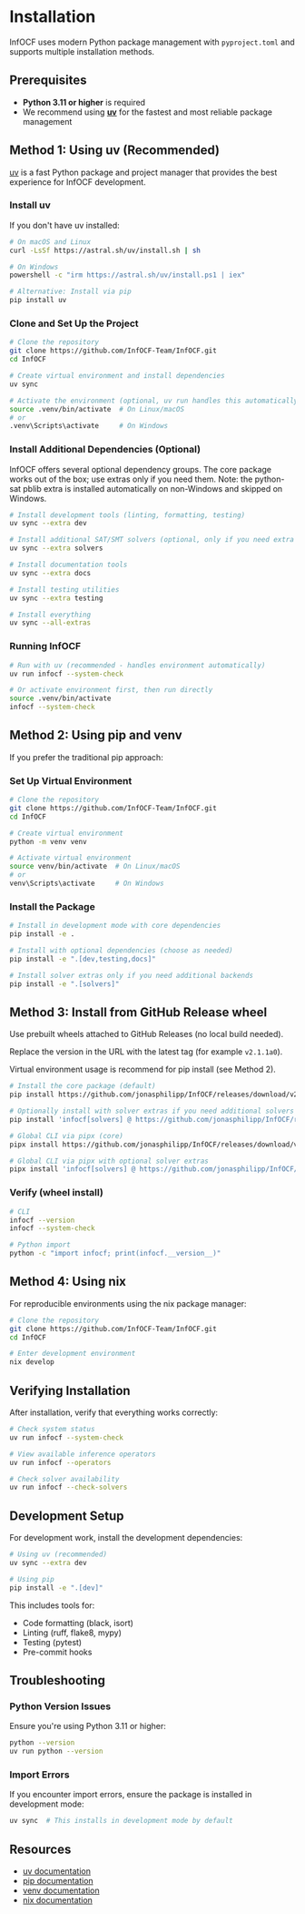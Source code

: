 # Installation

InfOCF uses modern Python package management with `pyproject.toml` and supports multiple installation methods.

## Prerequisites

- **Python 3.11 or higher** is required
- We recommend using **[uv](https://docs.astral.sh/uv/)** for the fastest and most reliable package management

## Method 1: Using uv (Recommended)

[uv](https://docs.astral.sh/uv/) is a fast Python package and project manager that provides the best experience for InfOCF development.

### Install uv

If you don't have uv installed:

```bash
# On macOS and Linux
curl -LsSf https://astral.sh/uv/install.sh | sh

# On Windows
powershell -c "irm https://astral.sh/uv/install.ps1 | iex"

# Alternative: Install via pip
pip install uv
```

### Clone and Set Up the Project

```bash
# Clone the repository
git clone https://github.com/InfOCF-Team/InfOCF.git
cd InfOCF

# Create virtual environment and install dependencies
uv sync

# Activate the environment (optional, uv run handles this automatically)
source .venv/bin/activate  # On Linux/macOS
# or
.venv\Scripts\activate     # On Windows
```

### Install Additional Dependencies (Optional)

InfOCF offers several optional dependency groups. The core package works out of the box; use extras only if you need them. Note: the python-sat pblib extra is installed automatically on non-Windows and skipped on Windows.

```bash
# Install development tools (linting, formatting, testing)
uv sync --extra dev

# Install additional SAT/SMT solvers (optional, only if you need extra backends)
uv sync --extra solvers

# Install documentation tools
uv sync --extra docs

# Install testing utilities
uv sync --extra testing

# Install everything
uv sync --all-extras
```

### Running InfOCF

```bash
# Run with uv (recommended - handles environment automatically)
uv run infocf --system-check

# Or activate environment first, then run directly
source .venv/bin/activate
infocf --system-check
```

## Method 2: Using pip and venv

If you prefer the traditional pip approach:

### Set Up Virtual Environment

```bash
# Clone the repository
git clone https://github.com/InfOCF-Team/InfOCF.git
cd InfOCF

# Create virtual environment
python -m venv venv

# Activate virtual environment
source venv/bin/activate  # On Linux/macOS
# or
venv\Scripts\activate     # On Windows
```

### Install the Package

```bash
# Install in development mode with core dependencies
pip install -e .

# Install with optional dependencies (choose as needed)
pip install -e ".[dev,testing,docs]"

# Install solver extras only if you need additional backends
pip install -e ".[solvers]"
```

## Method 3: Install from GitHub Release wheel

Use prebuilt wheels attached to GitHub Releases (no local build needed).

Replace the version in the URL with the latest tag (for example `v2.1.1a0`).

Virtual environment usage is recommend for pip install (see Method 2).

```bash
# Install the core package (default)
pip install https://github.com/jonasphilipp/InfOCF/releases/download/v2.1.1a0/infocf-2.1.1a0-py3-none-any.whl

# Optionally install with solver extras if you need additional solvers
pip install 'infocf[solvers] @ https://github.com/jonasphilipp/InfOCF/releases/download/v2.1.1a0/infocf-2.1.1a0-py3-none-any.whl'

# Global CLI via pipx (core)
pipx install https://github.com/jonasphilipp/InfOCF/releases/download/v2.1.1a0/infocf-2.1.1a0-py3-none-any.whl

# Global CLI via pipx with optional solver extras
pipx install 'infocf[solvers] @ https://github.com/jonasphilipp/InfOCF/releases/download/v2.1.1a0/infocf-2.1.1a0-py3-none-any.whl'
```

### Verify (wheel install)

```bash
# CLI
infocf --version
infocf --system-check

# Python import
python -c "import infocf; print(infocf.__version__)"
```

## Method 4: Using nix

For reproducible environments using the nix package manager:

```bash
# Clone the repository
git clone https://github.com/InfOCF-Team/InfOCF.git
cd InfOCF

# Enter development environment
nix develop
```

## Verifying Installation

After installation, verify that everything works correctly:

```bash
# Check system status
uv run infocf --system-check

# View available inference operators
uv run infocf --operators

# Check solver availability
uv run infocf --check-solvers
```

## Development Setup

For development work, install the development dependencies:

```bash
# Using uv (recommended)
uv sync --extra dev

# Using pip
pip install -e ".[dev]"
```

This includes tools for:
- Code formatting (black, isort)
- Linting (ruff, flake8, mypy)
- Testing (pytest)
- Pre-commit hooks

## Troubleshooting

### Python Version Issues

Ensure you're using Python 3.11 or higher:

```bash
python --version
uv run python --version
```

### Import Errors

If you encounter import errors, ensure the package is installed in development mode:

```bash
uv sync  # This installs in development mode by default
```

## Resources

- [uv documentation](https://docs.astral.sh/uv/)
- [pip documentation](https://pypi.org/project/pip/)
- [venv documentation](https://docs.python.org/3/library/venv.html)
- [nix documentation](https://nixos.org/learn.html)

